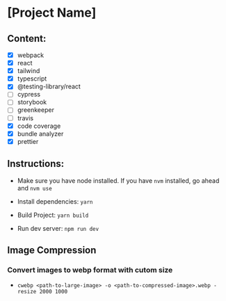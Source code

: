 # [Project Name]

## Content:

- [x] webpack
- [x] react
- [x] tailwind
- [x] typescript
- [x] @testing-library/react
- [ ] cypress
- [ ] storybook
- [ ] greenkeeper
- [ ] travis
- [x] code coverage
- [x] bundle analyzer
- [x] prettier

## Instructions:

- Make sure you have node installed. If you have `nvm` installed, go ahead and `nvm use`

- Install dependencies: `yarn`

- Build Project: `yarn build`

- Run dev server: `npm run dev`

## Image Compression

### Convert images to webp format with cutom size

- `cwebp <path-to-large-image> -o <path-to-compressed-image>.webp -resize 2000 1000`
